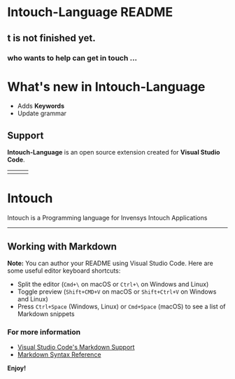 # Intouch-Language README



## t is not finished yet.
### who wants to help can get in touch ...

# What's new in Intouch-Language
* Adds **Keywords**
* Update grammar

## Support

**Intouch-Language** is an open source extension created for **Visual Studio Code**. 

<table align="center" width="60%" border="0">
  <tr>
    <td>
    </td>
    <td>
    </td>
    <td>
    </td>
  </tr>
</table>

# Intouch

Intouch is a Programming language for Invensys Intouch Applications


<!--
![syntax](https://github.com/alefragnani/vscode-language-pascal/raw/master/images/vscode-pascal-syntax.png)


### Format Code

Check out [Pascal Formatter](https://github.com/alefragnani/vscode-pascal-formatter#features) documentation.

## Code Navigation

Navigate to any language element (methods, attributes, classes, interfaces, and so on) inside Pascal files. It supports native VS Code commands like:

* Go to Symbol
* Go to Definition
* Peek Definition
* Find All References

> It uses GNU Global, a source code tagging system, which means that it has some limitations if you compare with an AST parsing.

-->
-----------------------------------------------------------------------------------------------------------

## Working with Markdown

**Note:** You can author your README using Visual Studio Code.  Here are some useful editor keyboard shortcuts:

* Split the editor (`Cmd+\` on macOS or `Ctrl+\` on Windows and Linux)
* Toggle preview (`Shift+CMD+V` on macOS or `Shift+Ctrl+V` on Windows and Linux)
* Press `Ctrl+Space` (Windows, Linux) or `Cmd+Space` (macOS) to see a list of Markdown snippets

### For more information

* [Visual Studio Code's Markdown Support](http://code.visualstudio.com/docs/languages/markdown)
* [Markdown Syntax Reference](https://help.github.com/articles/markdown-basics/)

**Enjoy!**
